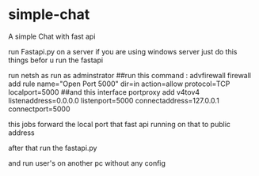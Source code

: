 # simple-chat
A simple Chat with fast api

run Fastapi.py on a server
if you are using windows server just do this things befor u run the fastapi

  run netsh as run as adminstrator 
##run this command :
  advfirewall firewall add rule name="Open Port 5000" dir=in action=allow protocol=TCP localport=5000
##and this
  interface portproxy add v4tov4 listenaddress=0.0.0.0 listenport=5000 connectaddress=127.0.0.1 connectport=5000

this jobs forward the local port that fast api running on that to public address

  after that run the fastapi.py

  and run user's on another pc without any config
